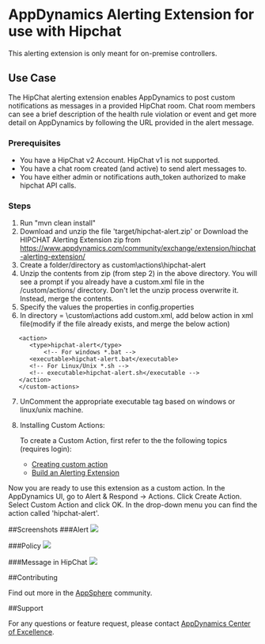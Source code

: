 AppDynamics Alerting Extension for use with Hipchat
====================================================

This alerting extension is only meant for on-premise controllers.

## Use Case

The HipChat alerting extension enables AppDynamics to post custom notifications as messages in a provided HipChat room. Chat room members can see a brief description of the health rule violation or event and get more detail on AppDynamics by following the URL provided in the alert message.

### Prerequisites

- You have a HipChat v2 Account. HipChat v1 is not supported.
- You have a chat room created (and active) to send alert messages to.
- You have either admin or notifications auth_token authorized to make hipchat API calls.

### Steps

1. Run "mvn clean install"
2. Download and unzip the file 'target/hipchat-alert.zip'
or Download the HIPCHAT Alerting Extension zip from  https://www.appdynamics.com/community/exchange/extension/hipchat-alerting-extension/
3. Create a folder/directory as <controller-install-path>custom\actions\hipchat-alert
4. Unzip the contents from zip (from step 2) in the above directory. You will see a prompt if you already have a custom.xml file in the /custom/actions/ directory. Don't let the unzip process overwrite it. Instead, merge the contents.
5. Specify the values the properties in config.properties
6. In directory = <controller-install-dir>\custom\actions add custom.xml, add below action in xml file(modify if the file already exists, and merge the below action)

 ```<custom-actions>
 	<action>
	   <type>hipchat-alert</type>
           <!-- For windows *.bat -->
 	   <executable>hipchat-alert.bat</executable>
 	   <!-- For Linux/Unix *.sh -->
 	   <!-- executable>hipchat-alert.sh</executable -->
 	</action>
    </custom-actions>
 ```

7. UnComment the appropriate executable tag based on windows or linux/unix machine.

8. Installing Custom Actions:

      To create a Custom Action, first refer to the the following topics (requires login):
      * [Creating custom action](http://docs.appdynamics.com/display/PRO13S/Custom+Actions)
      * [Build an Alerting Extension](http://docs.appdynamics.com/display/PRO13S/Build+an+Alerting+Extension)

Now you are ready to use this extension as a custom action. In the AppDynamics UI, go to Alert & Respond -> Actions. Click Create Action. Select Custom Action and click OK. In the drop-down menu you can find the action called 'hipchat-alert'.

##Screenshots
###Alert
![](https://raw.github.com/Appdynamics/hipchat-alerting-extension/master/Alert.png)

###Policy
![](https://raw.github.com/Appdynamics/hipchat-alerting-extension/master/Policy.png)

###Message in HipChat
![](https://raw.github.com/Appdynamics/hipchat-alerting-extension/master/Hipchat_Message.png)

##Contributing

Find out more in the [AppSphere](https://www.appdynamics.com/community/exchange/extension/hipchat-alerting-extension/) community.

##Support

For any questions or feature request, please contact [AppDynamics Center of Excellence](mailto:help@appdynamics.com).


